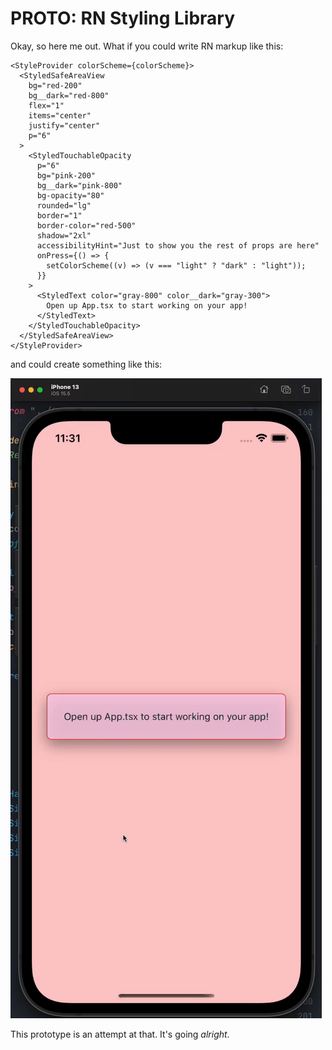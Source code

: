 # PROTO: RN Styling Library

Okay, so here me out. What if you could write RN markup like this:

```tsx
<StyleProvider colorScheme={colorScheme}>
  <StyledSafeAreaView
    bg="red-200"
    bg__dark="red-800"
    flex="1"
    items="center"
    justify="center"
    p="6"
  >
    <StyledTouchableOpacity
      p="6"
      bg="pink-200"
      bg__dark="pink-800"
      bg-opacity="80"
      rounded="lg"
      border="1"
      border-color="red-500"
      shadow="2xl"
      accessibilityHint="Just to show you the rest of props are here"
      onPress={() => {
        setColorScheme((v) => (v === "light" ? "dark" : "light"));
      }}
    >
      <StyledText color="gray-800" color__dark="gray-300">
        Open up App.tsx to start working on your app!
      </StyledText>
    </StyledTouchableOpacity>
  </StyledSafeAreaView>
</StyleProvider>
```

and could create something like this: 

![Sample usage](./docs/sample.gif)

This prototype is an attempt at that. It's going _alright_.
